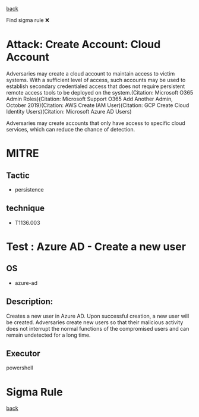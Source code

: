 
[back](../index.md)

Find sigma rule :x: 

# Attack: Create Account: Cloud Account 

Adversaries may create a cloud account to maintain access to victim systems. With a sufficient level of access, such accounts may be used to establish secondary credentialed access that does not require persistent remote access tools to be deployed on the system.(Citation: Microsoft O365 Admin Roles)(Citation: Microsoft Support O365 Add Another Admin, October 2019)(Citation: AWS Create IAM User)(Citation: GCP Create Cloud Identity Users)(Citation: Microsoft Azure AD Users)

Adversaries may create accounts that only have access to specific cloud services, which can reduce the chance of detection.

# MITRE
## Tactic
  - persistence


## technique
  - T1136.003


# Test : Azure AD - Create a new user
## OS
  - azure-ad


## Description:
Creates a new user in Azure AD. Upon successful creation, a new user will be created. Adversaries create new users so that their malicious activity does not interrupt the normal functions of the compromised users and can remain undetected for a long time.

## Executor
powershell

# Sigma Rule


[back](../index.md)
